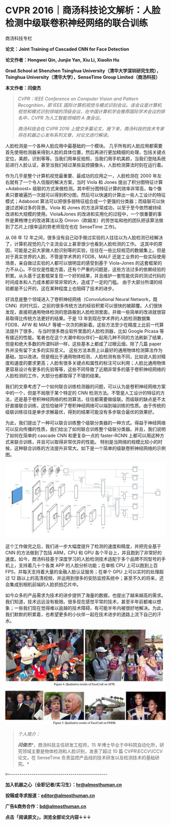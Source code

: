 # CVPR 2016｜商汤科技论文解析：人脸检测中级联卷积神经网络的联合训练

商汤科技专栏

**论文：Joint Training of Cascaded CNN for Face Detection**

**论文作者：Hongwei Qin, Junjie Yan, Xiu Li, Xiaolin Hu**

**Grad.School at Shenzhen Tsinghua University（清华大学深圳研究生院），Tsinghua University（清华大学），SenseTime Group Limited（商汤科技）**

**本文作者：闫俊杰**

> *CVPR：IEEE Conference on Computer Vision and Pattern Recognition，即 IEEE 国际计算机视觉与模式识别会议。该会议是计算机视觉和模式识别领域的顶级会议，在中国计算机学会推荐国际学术会议的排名中，CVPR 为人工智能领域的 A 类会议。*
> 
> *商汤科技会在 CVPR 2016 上提交多篇论文，接下来，商汤科技的技术专家将在机器之心发布系列文章，对论文进行解读。*

人脸检测是一个各种人脸应用中最基础的一个模块。 几乎所有的人脸应用都需要首先使用检测器来得到人脸的具体位置，然后再进行更加精细的处理，包括关键点定位，美颜，识别等等。当我们用单反拍照，当我们用手机美颜，当我们登陆系统前进行人脸认证，甚至当我们经过某些监控摄像头，人脸检测算法时刻在运行着。

作为几乎是整个计算机视觉最重要、最成功的应用之一，人脸检测在 2000 年左右就有了一个令人信服的解决方案，当时 Viola 和 Jones 提出了积分图特征计算 +Adaboost+ 级联的方式来做检测。其中积分图特征计算的效率非常高，每个像素只要被遍历一次就可以得到积分图，然后可以快速的计算出一些人工设计的特征模式；Adaboost 算法可以把很多弱特征组合成一个更强的分类器；而级联可以快速过滤掉过多的背景。Viola 和 Jones 的方法非常成功，以至于至今依然被持续改进和大规模的使用。Viola&Jones 的改进和实用化的过程中，一个很重要的事件是黄畅博士的改进算法以及 Omron（欧姆龙）的劳世竑和他的团队把该算法做到了芯片上(很幸运的劳老师现在也在 SenseTime 工作)。

从 08 年 12 年之间，很多没有自己动手做过实验的人往往以为人脸检测已经解决了，计算机视觉的几个主流会议上甚至很少也看到人脸检测的工作。 这其中的原因，可能是之前大家做人脸识别等的实验，往往在一些比较规范的数据集上。但是对于真实世界的人脸，不管是学术界的 FDDB，MALF 还是工业界的一些实际使用场景，亲自做过实验的人都可以很明显的感受到基于 Viola-Jones 的这套框架的力不从心。不仅仅是性能方面，还有个严重的问题是，这些方法过多的依赖经验的积累。从头基于这套框架复现一个好的结果，并且维护一套性能优异的测试代码的时间成本和人力成本都非常非常的大，造成了一定的门槛。 由于大部分所谓的经验都是不公开的，这在某种程度上也阻碍了技术的进步。

好消息是整个领域进入了卷积神经网络（Convolutional Neural Network，既 CNN）的时代后，之前的很多传统方法的经验积累可以很快的被颠覆。人们很快发现，直接把通用物体检测的思路搬到人脸检测里面，并做一些简单的改进就很容易取得比传统方法更好的结果。于是 13 年到现在学术界的人脸检测数据集 FDDB、AFW 和 MALF 等被一次次的刷新着。这些方法至少在精度上比前一代算法提升了很多， 与当时很多商业软件里面的人脸检测器，比如 Google Picasa 等有接近的性能。笔者也在这个大潮中和伙伴们一起用几种不同的方法刷新了结果，但是和绝大多数的所谓科研一样，这些基本上都成了过眼云烟，除了几篇 paper 外并没有留下太多的实际意义。 这些方法本质上以最好的通用物体检测算法作为基础，加以改进。但是相比于通用物体检测，人脸检测有些不同，比如说人脸对精度和速度的要求更高；人脸有很多关键点和属性的标注可以利用；人脸比通用物体更容易设计有更多的先验等等，这些不同导致了近期非常多的基于卷积神经网络的人脸检测的工作，大部分也都取得了不错的结果。

我们的文章考虑了一个如何联合训练检测器的问题，可以认为是卷积神经网络方案中的一个，但是不局限于某个特定的 CNN 检测方法。不管是人工设计的特征的方法，还是基于卷积神经网络的检测算法，往往都需要做级联。而级联的缺点是不太好直接联合训练，这恰恰破坏了卷积神经网络可以端到端训练的性质。由于传统的级联训练往往是单步求解最优，得到的结果可能没有多步联合最优的效果好。

为此，我们提出了一种可以联合训练整个级联分类器的一种方式。得益于神经网络可以反向传播的性质，我们给出了如何联合训练整个级联分类器。并且，我们说明了如何在简单的 cascade CNN 和更复杂一点的 faster-RCNN 上都可以用这种方式来联合训练，并且可以取得非常优异的性能。 特别是当网络的规模比较小的时候，这种联合训练的方法提升非常大。如下是一个简单的级联卷积神经网络的示例图。

![](img/8fe5d9c5512ea01b76598b113781a7cd.jpg) 

这个工作做完之后，我们进一步大幅度提升了检测的速度和精度，并把完全基于 CNN 的方法做到了包括 ARM，CPU 和 GPU 各个平台上，并且跑到了非常好的速度。如今，商汤科技基于深度学习的人脸检测技术适配于多个品牌不同型号的手机上，支持着几十个各类 APP 的人脸分析功能；在单核 CPU 上可以跑到上百 FPS，并每天支持着大量的金融人脸认证服务；在单个 GPU 上可以实时的处理超过 12 路以上的高清视频，并运用到很多的安防监控系统中；甚至不久的将来，还会集成到相机前端的人脸抓拍芯片中。

如今众多的产品需求为技术的进步提供了海量的数据，也提出了越来越高的需求。我们知道，技术远远没有极限。很多现在感觉平常的技术，甚至半年前都难以想象；一些我们现在觉得难以逾越的技术障碍，有可能半年内被很好地解决。为此，我们默默的积累着，也希望更多的小伙伴一起在技术进步的道路上流下自己的汗水。

![](img/e614dd52a4e19c22e3aa26c0d5e1f7b5.jpg)

> *个人简介：*
> 
> ***闫俊杰****，商汤科技主任研发工程师，15 年博士毕业于中科院自动化所，研究领域主要是物体检测和人脸识别，发表了超过 10 篇 CVPR\ECCV\ICCV 论文。在 SenseTime 负责监控产品线的技术研发以及检测技术的基础研究。*

✄------------------------------------------------

**加入机器之心（全职记者/实习生）：hr@almosthuman.cn**

**投稿或寻求报道：editor@almosthuman.cn**

**广告&商务合作：bd@almosthuman.cn**

**点击「阅读原文」，浏览全部论文内容↓↓↓**